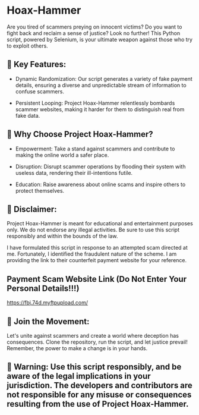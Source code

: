 # Hoax-Hammer
Are you tired of scammers preying on innocent victims? Do you want to fight back and reclaim a sense of justice? Look no further! This Python script, powered by Selenium, is your ultimate weapon against those who try to exploit others.

## 🚀 Key Features:

- Dynamic Randomization: Our script generates a variety of fake payment details, ensuring a diverse and unpredictable stream of information to confuse scammers.

- Persistent Looping: Project Hoax-Hammer relentlessly bombards scammer websites, making it harder for them to distinguish real from fake data.

## 🌟 Why Choose Project Hoax-Hammer?

- Empowerment: Take a stand against scammers and contribute to making the online world a safer place.

- Disruption: Disrupt scammer operations by flooding their system with useless data, rendering their ill-intentions futile.

- Education: Raise awareness about online scams and inspire others to protect themselves.

## 🛑 Disclaimer:
Project Hoax-Hammer is meant for educational and entertainment purposes only. We do not endorse any illegal activities. Be sure to use this script responsibly and within the bounds of the law.

I have formulated this script in response to an attempted scam directed at me. Fortunately, I identified the fraudulent nature of the scheme. I am providing the link to their counterfeit payment website for your reference.

## Payment Scam Website Link (Do Not Enter Your Personal Details!!!)

https://fbj.74d.myftpupload.com/


## 🤝 Join the Movement:
Let's unite against scammers and create a world where deception has consequences. Clone the repository, run the script, and let justice prevail! Remember, the power to make a change is in your hands.

## 🚨 Warning: Use this script responsibly, and be aware of the legal implications in your jurisdiction. The developers and contributors are not responsible for any misuse or consequences resulting from the use of Project Hoax-Hammer.
